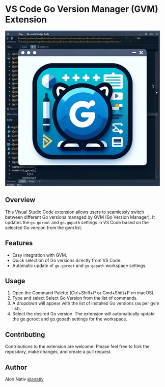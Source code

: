# VS Code Go Version Manager (GVM) Extension

![Go Switcher Icon](go-switcher-icon.webp)


## Overview

This Visual Studio Code extension allows users to seamlessly switch between different Go versions managed by GVM (Go Version Manager). It updates the `go.goroot` and `go.gopath` settings in VS Code based on the selected Go version from the gvm list.

## Features

* Easy integration with GVM.
* Quick selection of Go versions directly from VS Code.
* Automatic update of `go.goroot` and `go.gopath` workspace settings.

## Usage

1. Open the Command Palette (Ctrl+Shift+P or Cmd+Shift+P on macOS).
2. Type and select Select Go Version from the list of commands.
3. A dropdown will appear with the list of installed Go versions (as per gvm list).
4. Select the desired Go version. The extension will automatically update the go.goroot and go.gopath settings for the workspace.

## Contributing

Contributions to the extension are welcome! Please feel free to fork the repository, make changes, and create a pull request.

## Author
Alon Nativ [@anativ](https://github.com/anativ)